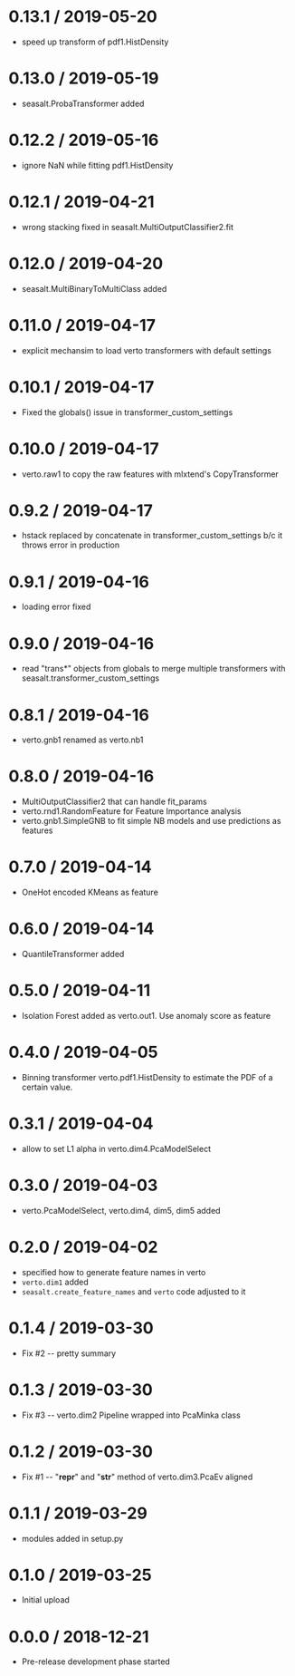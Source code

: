 # 0.13.1 / 2019-05-20

  * speed up transform of pdf1.HistDensity

# 0.13.0 / 2019-05-19

  * seasalt.ProbaTransformer added

# 0.12.2 / 2019-05-16

  * ignore NaN while fitting pdf1.HistDensity

# 0.12.1 / 2019-04-21

  * wrong stacking fixed in seasalt.MultiOutputClassifier2.fit

# 0.12.0 / 2019-04-20

  * seasalt.MultiBinaryToMultiClass added

# 0.11.0 / 2019-04-17

  * explicit mechansim to load verto transformers with default settings

# 0.10.1 / 2019-04-17

  * Fixed the globals() issue in transformer_custom_settings

# 0.10.0 / 2019-04-17

  * verto.raw1 to copy the raw features with mlxtend's CopyTransformer

# 0.9.2 / 2019-04-17

  * hstack replaced by concatenate in transformer_custom_settings b/c it throws error in production

# 0.9.1 / 2019-04-16

  * loading error fixed

# 0.9.0 / 2019-04-16

  * read "trans*" objects from globals to merge multiple transformers with seasalt.transformer_custom_settings

# 0.8.1 / 2019-04-16

  * verto.gnb1 renamed as verto.nb1

# 0.8.0 / 2019-04-16

  * MultiOutputClassifier2 that can handle fit_params
  * verto.rnd1.RandomFeature for Feature Importance analysis
  * verto.gnb1.SimpleGNB to fit simple NB models and use predictions as features

# 0.7.0 / 2019-04-14

  * OneHot encoded KMeans as feature

# 0.6.0 / 2019-04-14

  * QuantileTransformer added

# 0.5.0 / 2019-04-11

  * Isolation Forest added as verto.out1. Use anomaly score as feature

# 0.4.0 / 2019-04-05

  * Binning transformer verto.pdf1.HistDensity to estimate
    the PDF of a certain value.

# 0.3.1 / 2019-04-04

  * allow to set L1 alpha in verto.dim4.PcaModelSelect

# 0.3.0 / 2019-04-03

  * verto.PcaModelSelect, verto.dim4, dim5, dim5 added

# 0.2.0 / 2019-04-02

  * specified how to generate feature names in verto
  * `verto.dim1` added
  * `seasalt.create_feature_names` and `verto` code adjusted to it

# 0.1.4 / 2019-03-30

  * Fix #2 -- pretty summary

# 0.1.3 / 2019-03-30

  * Fix #3 -- verto.dim2 Pipeline wrapped into PcaMinka class

# 0.1.2 / 2019-03-30

  * Fix #1 -- "__repr__" and "__str__" method of verto.dim3.PcaEv aligned

# 0.1.1 / 2019-03-29

  * modules added in setup.py

# 0.1.0 / 2019-03-25

  * Initial upload

# 0.0.0 / 2018-12-21

  * Pre-release development phase started
